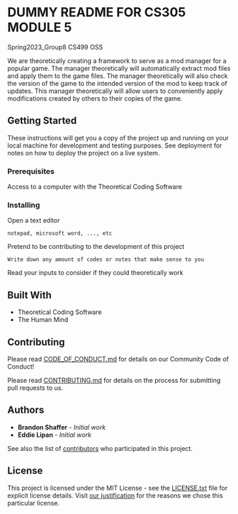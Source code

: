 # DUMMY README FOR CS305 MODULE 5 

Spring2023_Group8 CS499 OSS

We are theoretically creating a framework to serve as a mod manager for a popular game. 
The manager theoretically will automatically extract mod files and apply them to the game files. 
The manager theoretically will also check the version of the game to the intended version of the mod to keep track of updates.
This manager theoretically will allow users to conveniently apply modifications created by others to their copies of the game. 

## Getting Started

These instructions will get you a copy of the project up and running on your local machine for development and testing purposes. See deployment for notes on how to deploy the project on a live system.

### Prerequisites

Access to a computer with the Theoretical Coding Software


### Installing

Open a text editor

```
notepad, microsoft word, ..., etc
```

Pretend to be contributing to the development of this project

```
Write down any amount of codes or notes that make sense to you
```

Read your inputs to consider if they could theoretically work


## Built With

* Theoretical Coding Software
* The Human Mind

## Contributing

Please read [CODE_OF_CONDUCT.md](https://github.com/NAU-OSS/Spring2023_Group8/blob/main/CODE_OF_CONDUCT.md) for details on our Community Code of Conduct!

Please read [CONTRIBUTING.md](https://github.com/NAU-OSS/Spring2023_Group8/blob/main/CONTRIBUTING.md) for details on the process for submitting pull requests to us.

## Authors

* **Brandon Shaffer** - *Initial work*
* **Eddie Lipan** - *Initial work*

See also the list of [contributors](https://github.com/NAU-OSS/Spring2023_Group8/contributors) who participated in this project.

## License

This project is licensed under the MIT License - see the [LICENSE.txt](https://github.com/NAU-OSS/Spring2023_Group8/blob/main/License.txt) file for explicit license details.
Visit [our justification](https://github.com/NAU-OSS/Spring2023_Group8/blob/main/license_justification.md) for the reasons we chose this particular license.

